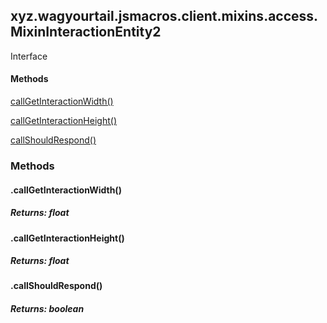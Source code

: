 

xyz.wagyourtail.jsmacros.client.mixins.access.MixinInteractionEntity2
---------------------------------------------------------------------

Interface
#### 

#### Methods

[callGetInteractionWidth()](#callGetInteractionWidth-)


[callGetInteractionHeight()](#callGetInteractionHeight-)


[callShouldRespond()](#callShouldRespond-)



### Methods

#### .callGetInteractionWidth()


##### Returns: float



#### .callGetInteractionHeight()


##### Returns: float



#### .callShouldRespond()


##### Returns: boolean





